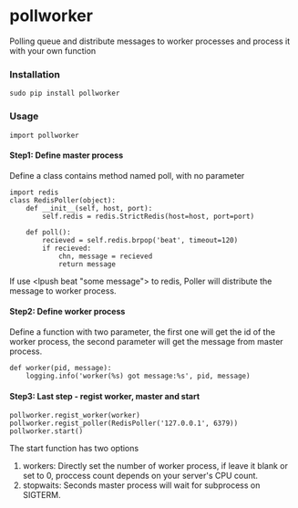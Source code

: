 # pollworker
Polling queue and distribute messages to worker processes and process it with your own function

### Installation

    sudo pip install pollworker
    
### Usage

    import pollworker

#### Step1: Define master process

Define a class contains method named poll, with no parameter

    import redis
    class RedisPoller(object):
        def __init__(self, host, port):
            self.redis = redis.StrictRedis(host=host, port=port)
        
        def poll():
            recieved = self.redis.brpop('beat', timeout=120)
            if recieved:
                chn, message = recieved
                return message
    
If use <lpush beat "some message"> to redis, Poller will distribute the message to 
worker process.

#### Step2: Define worker process

Define a function with two parameter, the first one will get the id of the worker process, the second parameter will get the message from master process.

    def worker(pid, message):
        logging.info('worker(%s) got message:%s', pid, message)
        
#### Step3: Last step - regist worker, master and start

    pollworker.regist_worker(worker)
    pollworker.regist_poller(RedisPoller('127.0.0.1', 6379))
    pollworker.start()

The start function has two options

1. workers: Directly set the number of worker process, if leave it blank or set to 0, proccess count depends on your server's CPU count.
2. stopwaits: Seconds master process will wait for subprocess on SIGTERM.       



